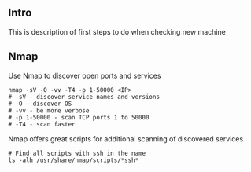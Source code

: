 ## Intro
This is description of first steps to do when checking new machine

## Nmap
Use Nmap to discover open ports and services
```
nmap -sV -O -vv -T4 -p 1-50000 <IP>
# -sV - discover service names and versions
# -O - discover OS
# -vv - be more verbose
# -p 1-50000 - scan TCP ports 1 to 50000
# -T4 - scan faster
```
Nmap offers great scripts for additional scanning of discovered services
```
# Find all scripts with ssh in the name
ls -alh /usr/share/nmap/scripts/*ssh*
```



